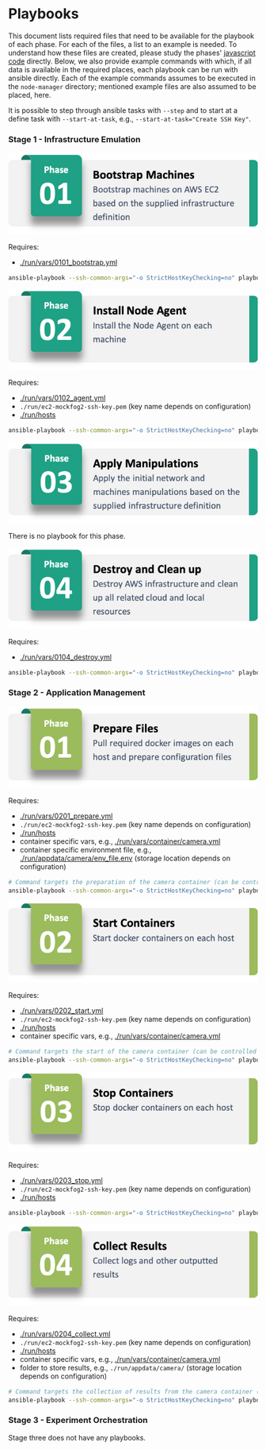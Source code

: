 # Playbooks

This document lists required files that need to be available for the playbook of each phase.
For each of the files, a list to an example is needed. To understand how these files are created, please study the phases' [javascript code](../lib/stages/) directly.
Below, we also provide example commands with which, if all data is available in the required places, each playbook can be run with ansible directly.
Each of the example commands assumes to be executed in the `node-manager` directory; mentioned example files are also assumed to be placed, here.

It is possible to step through ansible tasks with `--step` and to start at a define task with `--start-at-task`, e.g., `--start-at-task="Create SSH Key"`.

### Stage 1 - Infrastructure Emulation

![](../../misc/Stage1-01_Bootstrap.png)

Requires:
- [./run/vars/0101_bootstrap.yml](../run-example/vars/0101_bootstrap.yml)

```bash
ansible-playbook --ssh-common-args="-o StrictHostKeyChecking=no" playbooks/0101_bootstrap.yml --extra-vars="@run/vars/0101_bootstrap.yml"
```

![](../../misc/Stage1-02_Agent.png)

Requires:
- [./run/vars/0102_agent.yml](../run-example/vars/0102_agent.yml)
- `./run/ec2-mockfog2-ssh-key.pem` (key name depends on configuration)
- [./run/hosts](../run-example/hosts)

```bash
ansible-playbook --ssh-common-args="-o StrictHostKeyChecking=no" playbooks/0102_agent.yml -i "run/hosts" --key-file="run/ec2-mockfog2-ssh-key.pem" --extra-vars="@run/vars/0102_agent.yml"
```

![](../../misc/Stage1-03_Manipulate.png)

There is no playbook for this phase.

![](../../misc/Stage1-04_Destroy.png)

Requires:
- [./run/vars/0104_destroy.yml](../run-example/vars/0104_destroy.yml)

```bash
ansible-playbook --ssh-common-args="-o StrictHostKeyChecking=no" playbooks/0104_destroy.yml --extra-vars="@run/vars/0104_destroy.yml"
```

### Stage 2 - Application Management

![](../../misc/Stage2-01_Prepare.png)

Requires:
- [./run/vars/0201_prepare.yml](../run-example/vars/0201_prepare.yml)
- `./run/ec2-mockfog2-ssh-key.pem` (key name depends on configuration)
- [./run/hosts](../run-example/hosts)
- container specific vars, e.g., [./run/vars/container/camera.yml](../run-example/vars/container/camera.yml)
- container specific environment file, e.g., [./run/appdata/camera/env_file.env](./run-example/appdata/camera/env_file.env) (storage location depends on configuration)

```bash
# Command targets the preparation of the camera container (can be controlled through --limit option)
ansible-playbook --ssh-common-args="-o StrictHostKeyChecking=no" playbooks/0201_prepare.yml -i "run/hosts" --key-file="run/ec2-mockfog2-ssh-key.pem" --extra-vars="@run/vars/0201_prepare.yml" --extra-vars="@run/vars/container/camera.yml" --limit="camera"
```

![](../../misc/Stage2-02_Start.png)

Requires:
- [./run/vars/0202_start.yml](../run-example/vars/0202_start.yml)
- `./run/ec2-mockfog2-ssh-key.pem` (key name depends on configuration)
- [./run/hosts](../run-example/hosts)
- container specific vars, e.g., [./run/vars/container/camera.yml](../run-example/vars/container/camera.yml)

```bash
# Command targets the start of the camera container (can be controlled through --limit option)
ansible-playbook --ssh-common-args="-o StrictHostKeyChecking=no" playbooks/0202_start.yml -i "run/hosts" --key-file="run/ec2-mockfog2-ssh-key.pem" --extra-vars="@run/vars/0202_start.yml" --extra-vars="@run/vars/container/camera.yml" --limit="camera"
```

![](../../misc/Stage2-03_Stop.png)

Requires:
- [./run/vars/0203_stop.yml](../run-example/vars/0203_stop.yml)
- `./run/ec2-mockfog2-ssh-key.pem` (key name depends on configuration)
- [./run/hosts](../run-example/config/hosts)

```bash
ansible-playbook --ssh-common-args="-o StrictHostKeyChecking=no" playbooks/0203_stop.yml -i "run/hosts" --key-file="run/ec2-mockfog2-ssh-key.pem" --extra-vars="@run/vars/0203_stop.yml"
```

![](../../misc/Stage2-04_Collect.png)

Requires:
- [./run/vars/0204_collect.yml](../run-example/vars/0204_collect.yml)
- `./run/ec2-mockfog2-ssh-key.pem` (key name depends on configuration)
- [./run/hosts](../run-example/hosts)
- container specific vars, e.g., [./run/vars/container/camera.yml](../run-example/vars/container/camera.yml)
- folder to store results, e.g., `./run/appdata/camera/` (storage location depends on configuration)

```bash
# Command targets the collection of results from the camera container (can be controlled through --limit option)
ansible-playbook --ssh-common-args="-o StrictHostKeyChecking=no" playbooks/0204_collect.yml -i "run/hosts" --key-file="run/ec2-mockfog2-ssh-key.pem" --extra-vars="@run/vars/0204_collect.yml" --extra-vars="@run/vars/container/camera.yml" --limit="camera"
```

### Stage 3 - Experiment Orchestration

Stage three does not have any playbooks.
